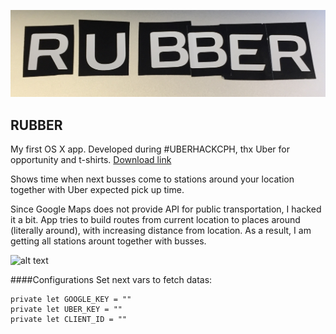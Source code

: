 ![alt text](https://github.com/lesyk/RUBBER/blob/master/RUBBER/logo.JPG)
## RUBBER
My first OS X app. Developed during #UBERHACKCPH, thx Uber for opportunity and t-shirts. [Download link](https://github.com/lesyk/RUBBER/tree/master/RUBBER/RUBBER.app)


Shows time when next busses come to stations around your location together with Uber expected pick up time.

Since Google Maps does not provide API for public transportation, I hacked it a bit. App tries to build routes from current location to places around (literally around), with increasing distance from location. As a result, I am getting all stations arount together with busses.

![alt text](https://github.com/lesyk/RUBBER/blob/master/RUBBER/RUBBER_Demo.gif)

####Configurations
Set next vars to fetch datas:
```
private let GOOGLE_KEY = ""
private let UBER_KEY = ""
private let CLIENT_ID = ""
```
